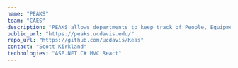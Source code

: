 ```yaml
---
name: "PEAKS"
team: "CAES"
description: "PEAKS allows departments to keep track of People, Equipment, Access, Keys, and Spaces."
public_url: "https://peaks.ucdavis.edu/"
repo_url: "https://github.com/ucdavis/Keas"
contact: "Scott Kirkland"
technologies: "ASP.NET C# MVC React"
---
```

